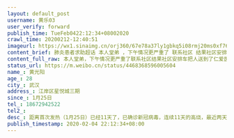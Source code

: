 ```yaml
---
layout: default_post
username: 黄乐03
user_verify: forward
publish_time: TueFeb0422:12:34+08002020
crawl_time: 20200212-12:40:51
imageurl: https://wx1.sinaimg.cn/orj360/67e78a37ly1gbkq5i08rmj20ms0xf76i.jpg,https://wx3.sinaimg.cn/orj360/67e78a37ly1gbkq5iva4yj218s0qogqm.jpg,https://wx2.sinaimg.cn/orj360/67e78a37ly1gbkq5jkfktj20qo15wq61.jpg,https://wx3.sinaimg.cn/orj360/67e78a37ly1gbkq5kmvizj215b0qo78w.jpg
content_brief: 肺炎患者求助超话 本人堂弟 ，下午情况更严重了 联系社区 结果社区安排车把人送到了仁爱医院 里面根本没有发热门诊，医生只是用体温枪测了体温，让去别的医院自己想办法，没有交通工具也回不了家，联系社区，寒风中等了三个小时才派车把人接回去，不知何时能等到床位，求助【姓名】黄光阳【年龄 ...全文
content_full_raw: 本人堂弟，下午情况更严重了联系社区结果社区安排车把人送到了仁爱医院里面根本没有发热门诊，医生只是用体温枪测了体温，让去别的医院自己想办法，没有交通工具也回不了家，联系社区，寒风中等了三个小时才派车把人接回去，不知何时能等到床位，求助<br/>【姓名】黄光阳<br/>【年龄】28<br/>【所在城市】武汉<br/>【所在小区、社区】江岸区星悦城三期<br/>【患病时间】1月25日<br/>【联系方式】18672942522<br/>【其他紧急联系人】<br/>【病情描述】距离首次发热（1月25日）已经11天了，已确诊新冠病毒，连续11天的高烧，最近两天已经从38.5升到了39.2，每天吃退烧药的药物持续时间越来越短，并且情况越来越严重，从一开始的发热，到现在咳嗽不止、反胃呕吐、食欲不振、关节疼痛、高烧时左半边身体接近麻木无知觉......<br/>1月25日下午13时感到身体不适，有发热症状但因无其他症状，不想给国家和其他人造成麻烦，便自行在家吃退烧药隔离，但直至27号本人症状仍无任何好转，无奈之下在母亲陪伴下来到江岸区后湖中心医院排队就诊，并进行第一次ct及抽血，ct结果已经呈现双飞多发斑片状态感染病灶，查血结果显示白细胞已降至参考值以下，但是医生仍然判定我为轻症让我自己回家隔离，仅开三针输液；后来的三天28、29、30号我连续去医院排队打针，从白天到黑夜每天都是超12小时的看病打针，三针结束后30号第二次ct仍然显示双肺斑片状态感染病灶，较前吸收不明显，咨询后医生说我发热排这么久也排不出，在医院交叉感染，回家隔离吃药，于是又安排我回家隔离！<br/>31号，我的母亲因为一直在家照顾我，虽然戴口罩、分开房间作息，但母亲也已经有发热症状，疑似被感染了，我们多次求助社区希望能够做核酸检查测试，但社区、街道、医院说没有权利、不能安排、在等待名额，终于在我无数次致电、短信过后在2月2号晚上终于给我回复说3号早上去全季酒店做检测，这时已经是我发热的第9天了。<br/>今天晚上七点疾控中心致电我和社区告知已确诊，原以为可以安排床位住院就诊，但是社区却告诉我需要上报街道，听取调配，没办法确定什么时候有床位，深深的绝望......究竟还要多久才能有治疗的程序介入，难道确诊后的我还要苦苦在家自己隔离吗？<br/>11天了，已确诊新冠病毒，每天下午都是高烧超过39度，状况越来越严重，我可以理解现在医务工作人员的难处，也明白这些流程，但是我的身体一天不如一天，我甚至不知道自己能不能拖到给我床位的那一天，更担心的是与我亲密接触的家人，与我住在同一栋楼的街坊邻居，冒昧的在这里求助大家，真的需要入院隔离治疗，希望大家能帮我转发扩散！！！
status_url: https://m.weibo.cn/status/4468368596005604
name_: 黄光阳
age_: 28
city_: 武汉
address_: 江岸区星悦城三期
since_: 1月25日
tel_: 18672942522
tel2_: 
desc_: 距离首次发热（1月25日）已经11天了，已确诊新冠病毒，连续11天的高烧，最近两天已经从38.5升到了39.2，每天吃退烧药的药物持续时间越来越短，并且情况越来越严重，从一开始的发热，到现在咳嗽不止、反胃呕吐、食欲不振、关节疼痛、高烧时左半边身体接近麻木无知觉......1月25日下午13时感到身体不适，有发热症状但因无其他症状，不想给国家和其他人造成麻烦，便自行在家吃退烧药隔离，但直至27号本人症状仍无任何好转，无奈之下在母亲陪伴下来到江岸区后湖中心医院排队就诊，并进行第一次ct及抽血，ct结果已经呈现双飞多发斑片状态感染病灶，查血结果显示白细胞已降至参考值以下，但是医生仍然判定我为轻症让我自己回家隔离，仅开三针输液；后来的三天28、29、30号我连续去医院排队打针，从白天到黑夜每天都是超12小时的看病打针，三针结束后30号第二次ct仍然显示双肺斑片状态感染病灶，较前吸收不明显，咨询后医生说我发热排这么久也排不出，在医院交叉感染，回家隔离吃药，于是又安排我回家隔离！31号，我的母亲因为一直在家照顾我，虽然戴口罩、分开房间作息，但母亲也已经有发热症状，疑似被感染了，我们多次求助社区希望能够做核酸检查测试，但社区、街道、医院说没有权利、不能安排、在等待名额，终于在我无数次致电、短信过后在2月2号晚上终于给我回复说3号早上去全季酒店做检测，这时已经是我发热的第9天了。今天晚上七点疾控中心致电我和社区告知已确诊，原以为可以安排床位住院就诊，但是社区却告诉我需要上报街道，听取调配，没办法确定什么时候有床位，深深的绝望......究竟还要多久才能有治疗的程序介入，难道确诊后的我还要苦苦在家自己隔离吗？11天了，已确诊新冠病毒，每天下午都是高烧超过39度，状况越来越严重，我可以理解现在医务工作人员的难处，也明白这些流程，但是我的身体一天不如一天，我甚至不知道自己能不能拖到给我床位的那一天，更担心的是与我亲密接触的家人，与我住在同一栋楼的街坊邻居，冒昧的在这里求助大家，真的需要入院隔离治疗，希望大家能帮我转发扩散！！！
publish_timestamp: 2020-02-04 22:12:34+08:00
---
```

